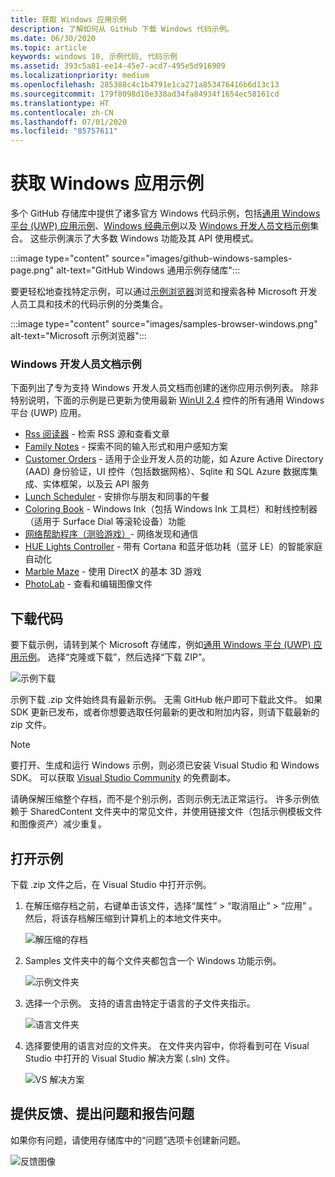 ```yaml
---
title: 获取 Windows 应用示例
description: 了解如何从 GitHub 下载 Windows 代码示例。
ms.date: 06/30/2020
ms.topic: article
keywords: windows 10, 示例代码, 代码示例
ms.assetid: 393c5a81-ee14-45e7-acd7-495e5d916909
ms.localizationpriority: medium
ms.openlocfilehash: 285388c4c1b4791e1ca271a853476416b6d13c13
ms.sourcegitcommit: 179f8098d10e338ad34fa84934f1654ec58161cd
ms.translationtype: HT
ms.contentlocale: zh-CN
ms.lasthandoff: 07/01/2020
ms.locfileid: "85757611"
---
```

# <a name="get-windows-app-samples"></a>获取 Windows 应用示例

多个 GitHub 存储库中提供了诸多官方 Windows 代码示例，包括[通用 Windows 平台 (UWP) 应用示例](https://github.com/microsoft/Windows-universal-samples)、[Windows 经典示例](https://github.com/microsoft/Windows-classic-samples)以及 [Windows 开发人员文档示例](#windows-developer-documentation-samples)集合。 这些示例演示了大多数 Windows 功能及其 API 使用模式。

:::image type="content" source="images/github-windows-samples-page.png" alt-text="GitHub Windows 通用示例存储库":::

要更轻松地查找特定示例，可以通过[示例浏览器](https://docs.microsoft.com/samples/browse/)浏览和搜索各种 Microsoft 开发人员工具和技术的代码示例的分类集合。

:::image type="content" source="images/samples-browser-windows.png" alt-text="Microsoft 示例浏览器":::

### <a name="windows-developer-documentation-samples"></a>Windows 开发人员文档示例

下面列出了专为支持 Windows 开发人员文档而创建的迷你应用示例列表。 除非特别说明，下面的示例是已更新为使用最新 [WinUI 2.4](/windows/apps/winui/winui2/release-notes/winui-2.4) 控件的所有通用 Windows 平台 (UWP) 应用。

- [Rss 阅读器](https://github.com/Microsoft/Windows-appsample-rssreader) - 检索 RSS 源和查看文章
- [Family Notes](https://github.com/Microsoft/Windows-appsample-familynotes) - 探索不同的输入形式和用户感知方案
- [Customer Orders](https://github.com/Microsoft/Windows-appsample-customers-orders-database) - 适用于企业开发人员的功能，如 Azure Active Directory (AAD) 身份验证，UI 控件（包括数据网格）、Sqlite 和 SQL Azure 数据库集成、实体框架，以及云 API 服务
- [Lunch Scheduler](https://github.com/Microsoft/Windows-appsample-lunch-scheduler) - 安排你与朋友和同事的午餐
- [Coloring Book](https://github.com/Microsoft/Windows-appsample-coloringbook) - Windows Ink（包括 Windows Ink 工具栏）和射线控制器（适用于 Surface Dial 等滚轮设备）功能
- [网络帮助程序（测验游戏）](https://github.com/Microsoft/Windows-appsample-networkhelper)- 网络发现和通信
- [HUE Lights Controller](https://github.com/Microsoft/Windows-appsample-huelightcontroller) - 带有 Cortana 和蓝牙低功耗（蓝牙 LE）的智能家庭自动化
- [Marble Maze](https://github.com/Microsoft/Windows-appsample-marble-maze) - 使用 DirectX 的基本 3D 游戏
- [PhotoLab](https://github.com/Microsoft/Windows-appsample-photo-lab) - 查看和编辑图像文件

## <a name="download-the-code"></a>下载代码

要下载示例，请转到某个 Microsoft 存储库，例如[通用 Windows 平台 (UWP) 应用示例](https://github.com/microsoft/Windows-universal-samples)。 选择“克隆或下载”，然后选择“下载 ZIP”。 

![示例下载](images/SamplesDownloadButton.png)

示例下载 .zip 文件始终具有最新示例。 无需 GitHub 帐户即可下载此文件。 如果 SDK 更新已发布，或者你想要选取任何最新的更改和附加内容，则请下载最新的 zip 文件。

> [!NOTE]
> 要打开、生成和运行 Windows 示例，则必须已安装 Visual Studio 和 Windows SDK。 可以获取 [Visual Studio Community](https://www.microsoft.com/?ref=go) 的免费副本。  
>
> 请确保解压缩整个存档，而不是个别示例，否则示例无法正常运行。 许多示例依赖于 SharedContent 文件夹中的常见文件，并使用链接文件（包括示例模板文件和图像资产）减少重复。

## <a name="open-the-samples"></a>打开示例

下载 .zip 文件之后，在 Visual Studio 中打开示例。

1. 在解压缩存档之前，右键单击该文件，选择“属性” > “取消阻止” > “应用”  。 然后，将该存档解压缩到计算机上的本地文件夹中。

    ![解压缩的存档](images/SamplesUnzip1.png)

2. Samples 文件夹中的每个文件夹都包含一个 Windows 功能示例。

    ![示例文件夹](images/SamplesUnzip2.png)

3. 选择一个示例。 支持的语言由特定于语言的子文件夹指示。

    ![语言文件夹](images/SamplesUnzip3.png)

4. 选择要使用的语言对应的文件夹。 在文件夹内容中，你将看到可在 Visual Studio 中打开的 Visual Studio 解决方案 (.sln) 文件。

    ![VS 解决方案](images/SamplesUnzip4.png)

## <a name="give-feedback-ask-questions-and-report-issues"></a>提供反馈、提出问题和报告问题

如果你有问题，请使用存储库中的“问题”选项卡创建新问题。

![反馈图像](images/GitHubUWPSamplesFeedback.png)
